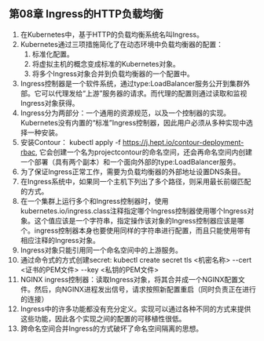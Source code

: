 ## 第08章 Ingress的HTTP负载均衡

1. 在Kubernetes中，基于HTTP的负载均衡系统名叫Ingress。
2. Kubernetes通过三项措施简化了在动态环境中负载均衡器的配置：
   1. 标准化配置。
   2. 将虚拟主机的概念变成标准的Kubernetes对象。
   3. 将多个Ingress对象合并到负载均衡器的一个配置中。
3. Ingress控制器是一个软件系统，通过type:LoadBalancer服务公开到集群外部。它可以代理发给“上游”服务器的请求。而代理的配置则通过读取和监视Ingress对象获得。
4. Ingress分为两部分：一个通用的资源规范，以及一个控制器的实现。Kubernetes没有内置的“标准”Ingress控制器，因此用户必须从多种实现中选择一种安装。
5. 安装Contour： kubectl apply -f https://j.hept.io/contour-deployment-rbac, 它会创建一个名为projectcontour的命名空间，还会再命名空间内创建一个部署（具有两个副本）和一个面向外部的type:LoadBalancer服务。
6. 为了保证Ingress正常工作，需要为负载均衡器的外部地址设置DNS条目。
7. 在Ingress系统中，如果同一个主机下列出了多个路径，则采用最长前缀匹配的方式。
8. 在一个集群上运行多个和Ingress控制器时，使用kubernetes.io/ingress.class注释指定哪个Ingress控制器使用哪个Ingress对象。这个值应该是一个字符串，指定操作该对象的Ingress控制器应该是哪个。ingress控制器本身也要使用同样的字符串进行配置，而且只能使用带有相应注释的Ingress对象。
9. Ingress对象只能引用同一个命名空间中的上游服务。
10. 通过命令式的方式创建secret: kubectl create secret tls <机密名称> --cert <证书的PEM文件> --key <私钥的PEM文件>
11. NGINX ingress控制器：读取Ingress对象，将其合并成一个NGINX配置文件。然后，向NGINX进程发出信号，请求按照新配置重启（同时负责正在进行的连接）
12. Ingress中的许多功能都没有充分定义。实现可以通过各种不同的方式来提供这些功能，因此各个实现之间的配置的可移植性很低。
13. 跨命名空间合并Ingress的方式破坏了命名空间隔离的思想。